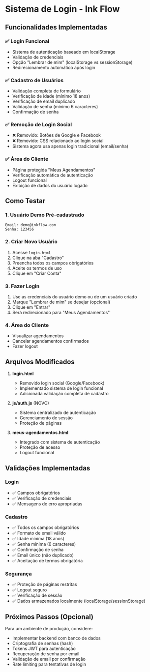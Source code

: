 # Sistema de Login - Ink Flow

## Funcionalidades Implementadas

### ✅ Login Funcional
- Sistema de autenticação baseado em localStorage
- Validação de credenciais
- Opção "Lembrar de mim" (localStorage vs sessionStorage)
- Redirecionamento automático após login

### ✅ Cadastro de Usuários
- Validação completa de formulário
- Verificação de idade (mínimo 18 anos)
- Verificação de email duplicado
- Validação de senha (mínimo 6 caracteres)
- Confirmação de senha

### ✅ Remoção de Login Social
- ❌ Removido: Botões de Google e Facebook
- ❌ Removido: CSS relacionado ao login social
- Sistema agora usa apenas login tradicional (email/senha)

### ✅ Área do Cliente
- Página protegida "Meus Agendamentos"
- Verificação automática de autenticação
- Logout funcional
- Exibição de dados do usuário logado

## Como Testar

### 1. Usuário Demo Pré-cadastrado
```
Email: demo@inkflow.com
Senha: 123456
```

### 2. Criar Novo Usuário
1. Acesse `login.html`
2. Clique na aba "Cadastro"
3. Preencha todos os campos obrigatórios
4. Aceite os termos de uso
5. Clique em "Criar Conta"

### 3. Fazer Login
1. Use as credenciais do usuário demo ou de um usuário criado
2. Marque "Lembrar de mim" se desejar (opcional)
3. Clique em "Entrar"
4. Será redirecionado para "Meus Agendamentos"

### 4. Área do Cliente
- Visualizar agendamentos
- Cancelar agendamentos confirmados
- Fazer logout

## Arquivos Modificados

1. **login.html**
   - Removido login social (Google/Facebook)
   - Implementado sistema de login funcional
   - Adicionada validação completa de cadastro

2. **js/auth.js** (NOVO)
   - Sistema centralizado de autenticação
   - Gerenciamento de sessão
   - Proteção de páginas

3. **meus-agendamentos.html**
   - Integrado com sistema de autenticação
   - Proteção de acesso
   - Logout funcional

## Validações Implementadas

### Login
- ✅ Campos obrigatórios
- ✅ Verificação de credenciais
- ✅ Mensagens de erro apropriadas

### Cadastro
- ✅ Todos os campos obrigatórios
- ✅ Formato de email válido
- ✅ Idade mínima (18 anos)
- ✅ Senha mínima (6 caracteres)
- ✅ Confirmação de senha
- ✅ Email único (não duplicado)
- ✅ Aceitação de termos obrigatória

### Segurança
- ✅ Proteção de páginas restritas
- ✅ Logout seguro
- ✅ Verificação de sessão
- ✅ Dados armazenados localmente (localStorage/sessionStorage)

## Próximos Passos (Opcional)

Para um ambiente de produção, considere:
- Implementar backend com banco de dados
- Criptografia de senhas (hash)
- Tokens JWT para autenticação
- Recuperação de senha por email
- Validação de email por confirmação
- Rate limiting para tentativas de login